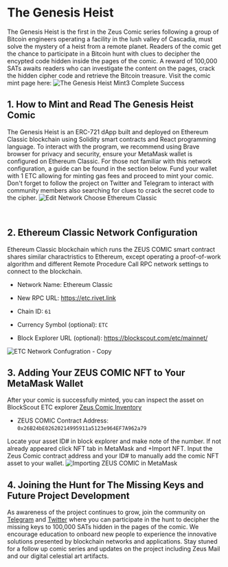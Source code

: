 # The Genesis Heist
The Genesis Heist is the first in the Zeus Comic series following a group of Bitcoin engineers operating a facility in the lush valley of Cascadia, must solve the mystery of a heist from a remote planet. Readers of the comic get the chance to participate in a Bitcoin hunt with clues to decipher the encypted code hidden inside the pages of the comic. A reward of 100,000 SATs awaits readers who can investigate the content on the pages, crack the hidden cipher code and retrieve the Bitcoin treasure. Visit the comic mint page here: 
![The Genesis Heist Mint3 Complete Success](https://github.com/user-attachments/assets/2640117a-d86b-4a4c-806d-d8a0bf570072)
<br>
## 1. How to Mint and Read The Genesis Heist Comic

The Genesis Heist is an ERC-721 dApp built and deployed on Ethereum Classic blockchain using Solidity smart contracts and React programming language. 
To interact with the program, we recommend using Brave browser for privacy and security, ensure your MetaMask wallet is configured on Ethereum Classic. For those not familiar with this network configuration, a guide can be found in the section below. Fund your wallet with 1 ETC allowing for minting gas fees and proceed to mint your comic. Don't forget to follow the project on Twitter and Telegram to interact with community members also searching for clues to crack the secret code to the cipher.
![Edit Network Choose Ethereum Classic](https://github.com/user-attachments/assets/b8f27c1d-526f-4953-8136-1abee982d637)


<br>

## 2. Ethereum Classic Network Configuration
Ethereum Classic blockchain which runs the ZEUS COMIC smart contract shares similar charactristics to Ethereum, except operating a proof-of-work algorithm and different Remote Procedure Call RPC network settings to connect to the blockchain.
- Network Name: Ethereum Classic

- New RPC URL: https://etc.rivet.link

- Chain ID: ``61``

- Currency Symbol (optional): ``ETC``

- Block Explorer URL (optional): https://blockscout.com/etc/mainnet/

![ETC Network Confugration - Copy](https://github.com/user-attachments/assets/76153773-167f-4437-bff6-2faceb8e709b)


## 3. Adding Your ZEUS COMIC NFT to Your MetaMask Wallet
After your comic is successfully minted, you can inspect the asset on BlockScout ETC explorer <a href="https://etc.blockscout.com/token/0x26B24bE02620214995911a5123e964EF7A962a79?tab=inventory" onclick="window.open('https://etc.blockscout.com/token/0x26B24bE02620214995911a5123e964EF7A962a79?tab=inventory', '_blank', 'noopener,noreferrer'); return false;">Zeus Comic Inventory</a>
- ZEUS COMIC Contract Address: ``0x26B24bE02620214995911a5123e964EF7A962a79``

Locate your asset ID# in block explorer and make note of the number. If not already appeared click NFT tab in MetaMask and +Import NFT. Input the Zeus Comic contract address and your ID# to manually add the comic NFT asset to your wallet.
![Importing ZEUS COMIC in MetaMask](https://github.com/user-attachments/assets/47afa0ca-80ca-4d90-9439-540820be4614)



## 4. Joining the Hunt for The Missing Keys and Future Project Development
As awareness of the project continues to grow, join the community on <a href="https://t.me/+ahBGWbW09kxkYmI0" onclick="window.open('https://t.me/+ahBGWbW09kxkYmI0', '_blank', 'noopener,noreferrer'); return false;">Telegram</a> and <a href="https://x.com/ZeusPayETC" onclick="window.open('https://x.com/ZeusPayETC', '_blank', 'noopener,noreferrer'); return false;">Twitter</a> where you can participate in the hunt to decipher the missing keys to 100,000 SATs hidden in the pages of the comic. We encourage education to onboard new people to experience the innovative solutions presented by blockchain networks and applications. Stay stuned for a follow up comic series and updates on the project including Zeus Mail and our digital celestial art artifacts.

